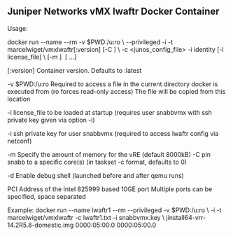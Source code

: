 ## Juniper Networks vMX lwaftr Docker Container

Usage:

docker run --name <name> --rm -v \$PWD:/u:ro \\
   --privileged -i -t marcelwiget/vmxlwaftr[:version] [-C <core>] \\
   -c <junos_config_file> -i identity [-l license_file] \\
   [-m <kbytes>] <image> <pci-address> [<pci-address> ...]

[:version]       Container version. Defaults to :latest

 -v \$PWD:/u:ro   Required to access a file in the current directory
                 docker is executed from (ro forces read-only access)
                 The file will be copied from this location

 -l  license_file to be loaded at startup (requires user snabbvmx with ssh
     private key given via option -i)

 -i  ssh private key for user snabbvmx 
     (required to access lwaftr config via netconf)

 -m  Specify the amount of memory for the vRE (default 8000kB)
 -C  pin snabb to a specific core(s) (in taskset -c format, defaults to 0)

 -d  Enable debug shell (launched before and after qemu runs)

<pci-address>    PCI Address of the Intel 825999 based 10GE port
                 Multiple ports can be specified, space separated

Example:
docker run --name lwaftr1 --rm --privileged -v \$PWD:/u:ro \\
  -i -t marcelwiget/vmxlwaftr -c lwaftr1.txt -i snabbvmx.key \\
  jinstall64-vrr-14.2R5.8-domestic.img 0000:05:00.0 0000:05:00.0

